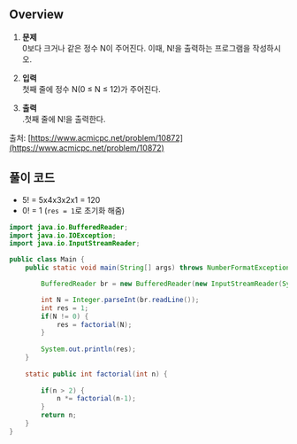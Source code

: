 

## Overview

1. **문제**    
	0보다 크거나 같은 정수 N이 주어진다. 이때, N!을 출력하는 프로그램을 작성하시오.

2. **입력**    
	첫째 줄에 정수 N(0 ≤ N ≤ 12)가 주어진다.

3. **출력**    
	.첫째 줄에 N!을 출력한다.

출처: [https://www.acmicpc.net/problem/10872](https://www.acmicpc.net/problem/10872)

## 풀이 코드
- 5! = 5x4x3x2x1 = 120
- 0! = 1 (`res = 1`로 초기화 해줌)

```java
import java.io.BufferedReader;
import java.io.IOException;
import java.io.InputStreamReader;

public class Main {
	public static void main(String[] args) throws NumberFormatException, IOException {

		BufferedReader br = new BufferedReader(new InputStreamReader(System.in));

		int N = Integer.parseInt(br.readLine());
		int res = 1;
		if(N != 0) {
			res = factorial(N);
		}
		
		System.out.println(res);
	}
	
	static public int factorial(int n) {
		
		if(n > 2) {
			n *= factorial(n-1);
		}
		return n;
	}
}

```
